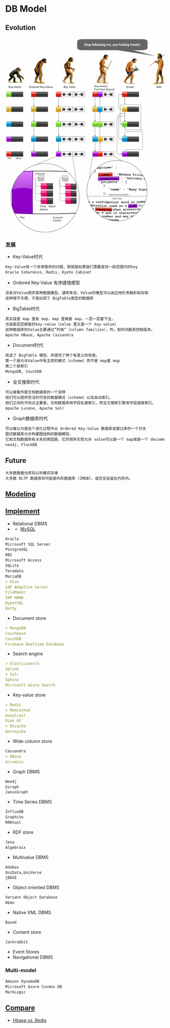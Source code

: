 # DB Model

## Evolution
![](pic/db-evolution.png)
### 发展
* Key-Value时代
```md
Key-Value有一个非常致命的问题，那就是如果我们需要查找一段范围内的key
Oracle Coherence, Redis, Kyoto Cabinet
```
* Ordered Key-Value 有序键值模型
```md
没有对Value提供某种数据模型。通常来说，Value的模型可以由应用负责解析和存取
这种很不方便，于是出现了 BigTable类型的数据库
```
* BigTable时代
```md
其实就是 map 里有 map，map 里再套 map，一层一层套下去，
也就是层层嵌套的key-value（value 里又是一个 key-value）
这种数据库的Value主要通过“列族”（column families），列，和时间戳来控制版本。
Apache HBase, Apache Cassandra
```
* Document时代
```md
改进了 BigTable 模型，并提供了两个有意义的改善。
第一个是允许Value中有主观的模式（scheme）而不是 map套 map
第二个是索引
MongoDB, CouchDB
```
* 全文搜索时代
```md
可以被看作是文档数据库的一个变种
他们可以提供灵活的可变的数据模式（scheme）以及自动索引。
他们之间的不同点主要是，文档数据库用字段名做索引，而全文搜索引擎用字段值做索引。
Apache Lucene, Apache Solr
```
* Graph数据库时代
```md
可以被认为是这个进化过程中从 Ordered Key-Value 数据库发展过来的一个分支
图式数据库允许构建图结构的数据模型。
它和文档数据库有关系的原因是，它的很多实现允许 value可以是一个 map或是一个 document。
neo4j, FlockDB
```
## Future
```md
大多数数据仓库将以列模式存储
大多数 OLTP 数据库将可能是内存数据库 (IMDB)，或完全驻留在内存内。
```
## [Modeling](Modeling.md)

## [Implement](https://db-engines.com/en/ranking)
* Relational DBMS
* * [MySQL](https://github.com/SunnnyChan/knowledge-Sys-of-MySQL.git)
```md
Oracle
Microsoft SQL Server
PostgreSQL
DB2
Microsoft Access
SQLite
Teradata
MariaDB
> Hive
SAP Adaptive Server
FileMaker
SAP HANA
HyperSQL
Derby
```
* Document store
```md
> MongoDB
Couchbase
CouchDB
Firebase Realtime Database
```
* Search engine
```md
> Elasticsearch
Splunk
> Solr
Sphinx
Microsoft Azure Search
```
* Key-value store
```md
> Redis 
> Memcached
Hazelcast
Riak KV
> Ehcache
Aerospike
```
* Wide column store
```md
Cassandra
> HBase
Accumulo
```
* Graph DBMS
```md
Neo4j
Giraph
JanusGraph
```
* Time Series DBMS
```md
InfluxDB
Graphite
RRDtool
```
* RDF store
```md
Jena
Algebraix
```
* Multivalue DBMS
```md
Adabas
UniData,UniVerse
jBASE
```
* Object oriented DBMS
```md
Versant Object Database
Db4o
```
* Native XML DBMS
```md
BaseX
```
* Content store
```md
Jackrabbit
```
* Event Stores
* Navigational DBMS

### Multi-model 
```md
Amazon DynamoDB
Microsoft Azure Cosmos DB
MarkLogic
```

## [Compare](compare/README.md)
* [Hbase vs. Redis](compare/hbase-redis.md)

